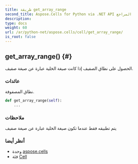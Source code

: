 ```yaml
---
title: طريقة get_array_range
second_title: Aspose.Cells for Python via .NET API المراجع
description:
type: docs
weight: 60
url: /ar/python-net/aspose.cells/cell/get_array_range/
is_root: false
---
```

##  get_array_range() {#}
الحصول على نطاق الصفيف إذا كانت صيغة الخلية عبارة عن صيغة صفيف.


###  عائدات

نطاق المصفوفة.


```python
def get_array_range(self):
    ...
```


###  ملاحظات

يتم تطبيقه فقط عندما تكون صيغة الخلية عبارة عن صيغة صفيف


###  أنظر أيضا

* وحدة [aspose.cells](../../)
* فئة [Cell](/cells/ar/python-net/aspose.cells/cell)
